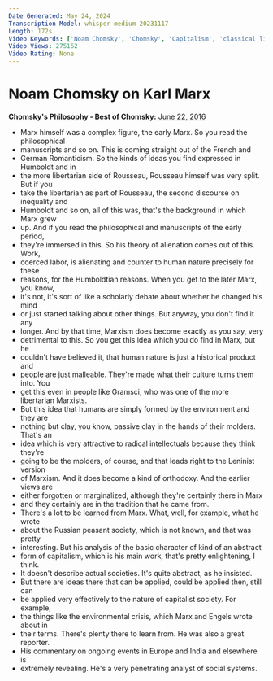 ```yaml
---
Date Generated: May 24, 2024
Transcription Model: whisper medium 20231117
Length: 172s
Video Keywords: ['Noam Chomsky', 'Chomsky', 'Capitalism', 'classical liberalism', 'Marx', 'Marxism', 'Karl Marx', 'political philosophy', 'economy']
Video Views: 275162
Video Rating: None
---
```


# Noam Chomsky on Karl Marx
**Chomsky's Philosophy - Best of Chomsky:** [June 22, 2016](https://www.youtube.com/watch?v=jFqyJYrRHrA)
*  Marx himself was a complex figure, the early Marx. So you read the philosophical
*  manuscripts and so on. This is coming straight out of the French and
*  German Romanticism. So the kinds of ideas you find expressed in Humboldt and in
*  the more libertarian side of Rousseau, Rousseau himself was very split. But if you
*  take the libertarian as part of Rousseau, the second discourse on inequality and
*  Humboldt and so on, all of this was, that's the background in which Marx grew
*  up. And if you read the philosophical and manuscripts of the early period,
*  they're immersed in this. So his theory of alienation comes out of this. Work,
*  coerced labor, is alienating and counter to human nature precisely for these
*  reasons, for the Humboldtian reasons. When you get to the later Marx, you know,
*  it's not, it's sort of like a scholarly debate about whether he changed his mind
*  or just started talking about other things. But anyway, you don't find it any
*  longer. And by that time, Marxism does become exactly as you say, very
*  detrimental to this. So you get this idea which you do find in Marx, but he
*  couldn't have believed it, that human nature is just a historical product and
*  people are just malleable. They're made what their culture turns them into. You
*  get this even in people like Gramsci, who was one of the more libertarian Marxists.
*  But this idea that humans are simply formed by the environment and they are
*  nothing but clay, you know, passive clay in the hands of their molders. That's an
*  idea which is very attractive to radical intellectuals because they think they're
*  going to be the molders, of course, and that leads right to the Leninist version
*  of Marxism. And it does become a kind of orthodoxy. And the earlier views are
*  either forgotten or marginalized, although they're certainly there in Marx
*  and they certainly are in the tradition that he came from.
*  There's a lot to be learned from Marx. What, well, for example, what he wrote
*  about the Russian peasant society, which is not known, and that was pretty
*  interesting. But his analysis of the basic character of kind of an abstract
*  form of capitalism, which is his main work, that's pretty enlightening, I think.
*  It doesn't describe actual societies. It's quite abstract, as he insisted.
*  But there are ideas there that can be applied, could be applied then, still can
*  be applied very effectively to the nature of capitalist society. For example,
*  the things like the environmental crisis, which Marx and Engels wrote about in
*  their terms. There's plenty there to learn from. He was also a great reporter.
*  His commentary on ongoing events in Europe and India and elsewhere is
*  extremely revealing. He's a very penetrating analyst of social systems.
